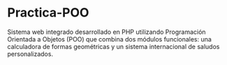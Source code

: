 # Practica-POO
Sistema web integrado desarrollado en PHP utilizando Programación Orientada a Objetos (POO) que combina dos módulos funcionales: una calculadora de formas geométricas y un sistema internacional de saludos personalizados.
